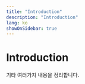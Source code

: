 ```yaml
---
title: "Introduction"
description: "Introduction"
lang: ko
showOnSidebar: true
---
```


# Introduction
기타 여러가지 내용을 정리합니다.